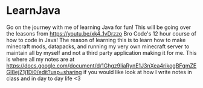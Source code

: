 # LearnJava
Go on the journey with me of learning Java for fun! 
This will be going over the leasons from https://youtu.be/xk4_1vDrzzo Bro Code's 12 hour course of how to code in Java!
The reason of learning this is to learn how to make minecraft mods, datapacks, and running my very own minecraft server to maintain all by myself and not a third party application making it for me.
This is where all my notes are at https://docs.google.com/document/d/1Ghgz9IiaRynE1J3nXea4rikogBFgmZEGI8ejZ1j1Di0/edit?usp=sharing if you would like look at how I write notes in class and in day to day life <3
